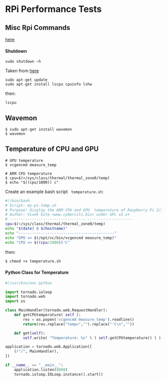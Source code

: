 # RPi Performance Tests

## Misc Rpi Commands

[here](http://www.makeuseof.com/tag/15-useful-commands-every-raspberry-pi-user-should-know/)

#### Shutdown

```
sudo shutdown –h
```

Taken from [here](https://www.element14.com/community/community/raspberry-pi/blog/2016/02/29/the-most-comprehensive-raspberry-pi-comparison-benchmark-ever)

```
sudo apt-get update
sudo apt-get install lscpu cpuinfo lshw
```
then:

```
lscpu
```

## Wavemon

```
$ sudo apt-get install wavemon
$ wavemon
```

## Temperature of CPU and GPU

```
# GPU temperature
$ vcgencmd measure_temp

# ARM CPU temperature
$ cpu=$(</sys/class/thermal/thermal_zone0/temp)
$ echo "$((cpu/1000)) c"
```

Create an example bash script ``` temperature.sh```:

```bash
#!/bin/bash
# Script: my-pi-temp.sh
# Purpose: Display the ARM CPU and GPU  temperature of Raspberry Pi 2/3 
# Author: Vivek Gite <www.cyberciti.biz> under GPL v2.x+
# -------------------------------------------------------
cpu=$(</sys/class/thermal/thermal_zone0/temp)
echo "$(date) @ $(hostname)"
echo "-------------------------------------------"
echo "GPU => $(/opt/vc/bin/vcgencmd measure_temp)"
echo "CPU => $((cpu/1000))'C"
```

then:

```bash
$ chmod +x temperature.sh
```

#### Python Class for Temperature

```python
#!/usr/bin/env python

import tornado.ioloop
import tornado.web
import os

class MainHandler(tornado.web.RequestHandler):
    def getCPUtemperature( self ):
        res = os.popen('vcgencmd measure_temp').readline()
        return(res.replace("temp=","").replace("'C\n",""))

    def get(self):
        self.write( "Temperature: %s" % ( self.getCPUtemperature() ) )

application = tornado.web.Application([
    (r"/", MainHandler),
])

if __name__ == "__main__":
    application.listen(8888)
    tornado.ioloop.IOLoop.instance().start()
```
